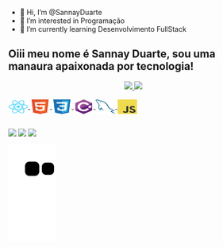 - 👋 Hi, I’m @SannayDuarte
- 👀 I’m interested in Programação 
- 🌱 I’m currently learning Desenvolvimento FullStack

## Oiii meu nome é Sannay Duarte, sou uma manaura apaixonada por tecnologia!
<div align="center">
  <a href="https://github.com/SannayDuarte">
  <img height="180em" src="https://github-readme-stats.vercel.app/api?username=SannayDuarte&show_icons=true&theme=radical&include_all_commits=true&count_private=true"/>
  <img height="180em" src="https://github-readme-stats.vercel.app/api/top-langs/?username=SannayDuarte&layout=compact&langs_count=7&theme=radical"/>
</div>
<div style="display: inline_block"><br>
  <img align="center" alt="Sannay-React" height="30" width="40" src="https://raw.githubusercontent.com/devicons/devicon/master/icons/react/react-original.svg">
  <img align="center" alt="Sannay-HTML" height="30" width="40" src="https://raw.githubusercontent.com/devicons/devicon/master/icons/html5/html5-original.svg">
  <img align="center" alt="Sannay-CSS" height="30" width="40" src="https://raw.githubusercontent.com/devicons/devicon/master/icons/css3/css3-original.svg">
  <img align="center" alt="Sannay-CSS" height="30" width="40" src="https://raw.githubusercontent.com/devicons/devicon/master/icons/csharp/csharp-original.svg">
  <img align="center" alt="Sannay-CSS" height="30" width="40" src="https://raw.githubusercontent.com/devicons/devicon/master/icons/mysql/mysql-plain.svg">
  <img align="center" alt="Sannay-CSS" height="30" width="40" src="https://raw.githubusercontent.com/devicons/devicon/master/icons/javascript/javascript-original.svg">
</div>
  
  ##
 
<div> 
  <a href="https://instagram.com/_sannay_duarte" target="_blank"><img src="https://img.shields.io/badge/-Instagram-%23E4405F?style=for-the-badge&logo=instagram&logoColor=white" target="_blank"></a>
 <a href="https:https://discord.gg/wkjQtCPQ" target="_blank"><img src="https://img.shields.io/badge/Discord-7289DA?style=for-the-badge&logo=discord&logoColor=white" target="_blank"></a> 
  <a href = "email:sannaylinnyd@gmail.comhttps://img.shields.io/badge/-Gmail-%23333?style=for-the-badge&logo=gmail&logoColor=white" target="_blank"></a>
  <a href="https:www.linkedin.com/in/sannay-duarte/" target="_blank"><img src="https://img.shields.io/badge/-LinkedIn-%230077B5?style=for-the-badge&logo=linkedin&logoColor=white" target="_blank"></a> 
 
  ![Snake animation](https://github.com/rafaballerini/rafaballerini/blob/output/github-contribution-grid-snake.svg)
 
</div>

